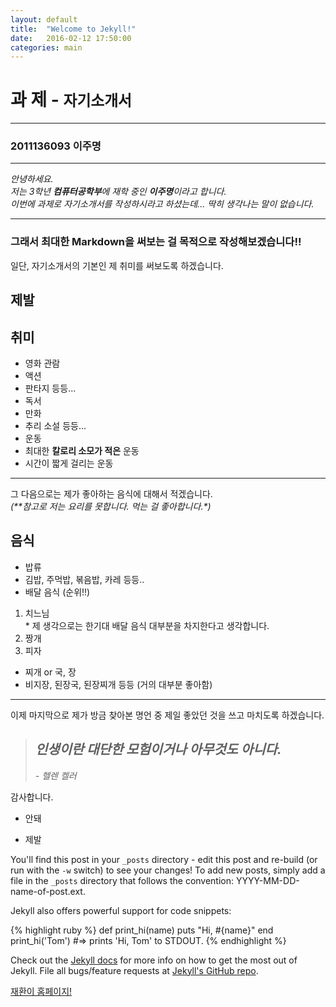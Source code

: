```yaml
---
layout: default
title:  "Welcome to Jekyll!"
date:   2016-02-12 17:50:00
categories: main
---
```


# **과  제 - `자기소개서`**

---   

### 2011136093 이주명
   
---   
 
*안녕하세요.*   
_저는 3학년 **컴퓨터공학부**에 재학 중인 **이주명**이라고 합니다._   
_이번에 과제로 자기소개서를 작성하시라고 하셨는데... 딱히 생각나는 말이 없습니다._   
     
---    
### 그래서 최대한 Markdown을 써보는 걸 목적으로 작성해보겠습니다!!  
  
일단, 자기소개서의 기본인 제 취미를 써보도록 하겠습니다.  
  
## 제발  
   
## 취미  
- 영화 관람  
 - 액션  
 - 판타지 등등...  
- 독서   
 - 만화   
 - 추리 소설 등등...  
- 운동  
 - 최대한 **칼로리 소모가 적은** 운동  
 - 시간이 짧게 걸리는 운동  
---     
 
그 다음으로는 제가 좋아하는 음식에 대해서 적겠습니다.  
_(**참고로 저는 요리를 못합니다. 먹는 걸 좋아합니다.*)_  
  
## 음식  
 * 밥류  
  * 김밥, 주먹밥, 볶음밥, 카레 등등..  
 * 배달 음식 (순위!!)  
  1.  치느님   
    * 제 생각으로는 한기대 배달 음식 대부분을 차지한다고 생각합니다.  
  2. 짱개  
  3. 피자  
 * 찌개 or 국, 장  
  * 비지장, 된장국, 된장찌개 등등 (거의 대부분 좋아함)  
 
 ---   
 
 이제 마지막으로 제가 방금 찾아본 명언 중 제일 좋았던 것을 쓰고 마치도록 하겠습니다.  
 
 >## *인생이란 대단한 모험이거나 아무것도 아니다.*  
 > *- 헬렌 켈러*  
 
 감사합니다.  

* 안돼 

- 제발

You'll find this post in your `_posts` directory - edit this post and re-build (or run with the `-w` switch) to see your changes!
To add new posts, simply add a file in the `_posts` directory that follows the convention: YYYY-MM-DD-name-of-post.ext.

Jekyll also offers powerful support for code snippets:

{% highlight ruby %}
def print_hi(name)
  puts "Hi, #{name}"
end
print_hi('Tom')
#=> prints 'Hi, Tom' to STDOUT.
{% endhighlight %}

Check out the [Jekyll docs][jekyll] for more info on how to get the most out of Jekyll. File all bugs/feature requests at [Jekyll's GitHub repo][jekyll-gh].

[재환이 홈페이지!][jh]

[jekyll-gh]: https://github.com/mojombo/jekyll
[jekyll]:    http://jekyllrb.com
[jh]: 		 http://jhkc.github.com